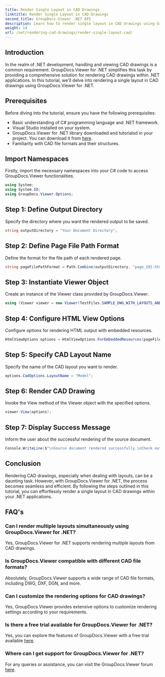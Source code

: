 ```yaml
---
title: Render Single Layout in CAD Drawings
linktitle: Render Single Layout in CAD Drawings
second_title: GroupDocs.Viewer .NET API
description: Learn how to render single layout in CAD drawings using GroupDocs.Viewer for .NET. Easy steps for seamless integration in your .NET applications.
weight: 14
url: /net/rendering-cad-drawings/render-single-layout-cad/
---
```

## Introduction
In the realm of .NET development, handling and viewing CAD drawings is a common requirement. GroupDocs.Viewer for .NET simplifies this task by providing a comprehensive solution for rendering CAD drawings within .NET applications. In this tutorial, we'll delve into rendering a single layout in CAD drawings using GroupDocs.Viewer for .NET.
## Prerequisites
Before diving into the tutorial, ensure you have the following prerequisites:
- Basic understanding of C# programming language and .NET framework.
- Visual Studio installed on your system.
- GroupDocs.Viewer for .NET library downloaded and tutorialsd in your project. You can download it from [here](https://releases.groupdocs.com/viewer/net/).
- Familiarity with CAD file formats and their structures.

## Import Namespaces
Firstly, import the necessary namespaces into your C# code to access GroupDocs.Viewer functionalities.

```csharp
using System;
using System.IO;
using GroupDocs.Viewer.Options;
```

## Step 1: Define Output Directory
Specify the directory where you want the rendered output to be saved.
```csharp
string outputDirectory = "Your Document Directory";
```
## Step 2: Define Page File Path Format
Define the format for the file path of each rendered page.
```csharp
string pageFilePathFormat = Path.Combine(outputDirectory, "page_{0}.html");
```
## Step 3: Instantiate Viewer Object
Create an instance of the Viewer class provided by GroupDocs.Viewer.
```csharp
using (Viewer viewer = new Viewer(TestFiles.SAMPLE_DWG_WITH_LAYOUTS_AND_LAYERS))
```
## Step 4: Configure HTML View Options
Configure options for rendering HTML output with embedded resources.
```csharp
HtmlViewOptions options = HtmlViewOptions.ForEmbeddedResources(pageFilePathFormat);
```
## Step 5: Specify CAD Layout Name
Specify the name of the CAD layout you want to render.
```csharp
options.CadOptions.LayoutName = "Model";
```
## Step 6: Render CAD Drawing
Invoke the View method of the Viewer object with the specified options.
```csharp
viewer.View(options);
```
## Step 7: Display Success Message
Inform the user about the successful rendering of the source document.
```csharp
Console.WriteLine($"\nSource document rendered successfully.\nCheck output in {outputDirectory}.");
```

## Conclusion
Rendering CAD drawings, especially when dealing with layouts, can be a daunting task. However, with GroupDocs.Viewer for .NET, the process becomes seamless and efficient. By following the steps outlined in this tutorial, you can effortlessly render a single layout in CAD drawings within your .NET applications.
## FAQ's
### Can I render multiple layouts simultaneously using GroupDocs.Viewer for .NET?
Yes, GroupDocs.Viewer for .NET supports rendering multiple layouts from CAD drawings.
### Is GroupDocs.Viewer compatible with different CAD file formats?
Absolutely, GroupDocs.Viewer supports a wide range of CAD file formats, including DWG, DXF, DGN, and more.
### Can I customize the rendering options for CAD drawings?
Yes, GroupDocs.Viewer provides extensive options to customize rendering settings according to your requirements.
### Is there a free trial available for GroupDocs.Viewer for .NET?
Yes, you can explore the features of GroupDocs.Viewer with a free trial available [here](https://releases.groupdocs.com/).
### Where can I get support for GroupDocs.Viewer for .NET?
For any queries or assistance, you can visit the GroupDocs.Viewer forum [here](https://forum.groupdocs.com/c/viewer/9).
